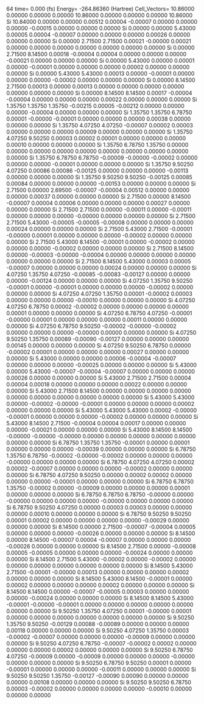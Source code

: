 64 
   time=    0.000 (fs)  Energy= -264.86360 (Hartree) Cell_Vectors= 10.86000  0.00000  0.00000  0.00000 10.86000  0.00000  0.00000  0.00000 10.86000 
  Si   10.84000  0.00000  0.00000   0.00512  0.00004 -0.00007  0.00000  0.00000  0.00000  -0.00015  0.00000  0.00000  0.00000
  Si    0.00000  0.00000  5.43000   0.00005  0.00004 -0.00007  0.00000  0.00000  0.00000   0.00026  0.00000  0.00000  0.00000
  Si    0.00000  2.71500  2.71500   0.00021 -0.00000  0.00021  0.00000  0.00000  0.00000   0.00000  0.00000  0.00000  0.00000
  Si    0.00000  2.71500  8.14500   0.00018 -0.00004  0.00004  0.00000  0.00000  0.00000  -0.00021  0.00000  0.00000  0.00000
  Si    0.00000  5.43000  0.00000   0.00001  0.00000 -0.00001  0.00000  0.00000  0.00000   0.00002  0.00000  0.00000  0.00000
  Si    0.00000  5.43000  5.43000   0.00013  0.00000 -0.00001  0.00000  0.00000  0.00000  -0.00002  0.00000  0.00000  0.00000
  Si    0.00000  8.14500  2.71500   0.00013  0.00000  0.00013  0.00000  0.00000  0.00000   0.00000  0.00000  0.00000  0.00000
  Si    0.00000  8.14500  8.14500   0.00017 -0.00004 -0.00004  0.00000  0.00000  0.00000   0.00022  0.00000  0.00000  0.00000
  Si    1.35750  1.35750  1.35750  -0.00215  0.00005 -0.00212  0.00000  0.00000  0.00000  -0.00004  0.00000  0.00000  0.00000
  Si    1.35750  1.35750  6.78750   0.00001 -0.00000 -0.00001  0.00000  0.00000  0.00000   0.00038  0.00000  0.00000  0.00000
  Si    1.35750  4.07250  4.07250  -0.00007  0.00002  0.00003  0.00000  0.00000  0.00000   0.00009  0.00000  0.00000  0.00000
  Si    1.35750  4.07250  9.50250   0.00003  0.00002  0.00001  0.00000  0.00000  0.00000   0.00010  0.00000  0.00000  0.00000
  Si    1.35750  6.78750  1.35750   0.00000  0.00000  0.00000  0.00000  0.00000  0.00000   0.00000  0.00000  0.00000  0.00000
  Si    1.35750  6.78750  6.78750  -0.00009 -0.00000 -0.00002  0.00000  0.00000  0.00000  -0.00001  0.00000  0.00000  0.00000
  Si    1.35750  9.50250  4.07250   0.00086  0.00086 -0.00125  0.00000  0.00000  0.00000  -0.00113  0.00000  0.00000  0.00000
  Si    1.35750  9.50250  9.50250  -0.00125  0.00085  0.00084  0.00000  0.00000  0.00000  -0.00153  0.00000  0.00000  0.00000
  Si    2.71500  0.00000  2.69500  -0.00007 -0.00004  0.00512  0.00000  0.00000  0.00000   0.00037  0.00000  0.00000  0.00000
  Si    2.71500  0.00000  8.14500  -0.00007  0.00004  0.00006  0.00000  0.00000  0.00000   0.00027  0.00000  0.00000  0.00000
  Si    2.71500  2.71500  0.00000  -0.00011  0.00000 -0.00011  0.00000  0.00000  0.00000  -0.00000  0.00000  0.00000  0.00000
  Si    2.71500  2.71500  5.43000  -0.00005 -0.00005 -0.00008  0.00000  0.00000  0.00000   0.00024  0.00000  0.00000  0.00000
  Si    2.71500  5.43000  2.71500  -0.00001 -0.00000  0.00001  0.00000  0.00000  0.00000  -0.00002  0.00000  0.00000  0.00000
  Si    2.71500  5.43000  8.14500  -0.00001  0.00000 -0.00002  0.00000  0.00000  0.00000  -0.00002  0.00000  0.00000  0.00000
  Si    2.71500  8.14500  0.00000  -0.00003 -0.00000 -0.00004  0.00000  0.00000  0.00000   0.00000  0.00000  0.00000  0.00000
  Si    2.71500  8.14500  5.43000   0.00003  0.00005 -0.00007  0.00000  0.00000  0.00000   0.00024  0.00000  0.00000  0.00000
  Si    4.07250  1.35750  4.07250  -0.00085 -0.00083 -0.00127  0.00000  0.00000  0.00000  -0.00124  0.00000  0.00000  0.00000
  Si    4.07250  1.35750  9.50250  -0.00001  0.00000 -0.00001  0.00000  0.00000  0.00000  -0.00002  0.00000  0.00000  0.00000
  Si    4.07250  4.07250  1.35750   0.00001 -0.00002  0.00003  0.00000  0.00000  0.00000  -0.00010  0.00000  0.00000  0.00000
  Si    4.07250  4.07250  6.78750   0.00002 -0.00002  0.00000  0.00000  0.00000  0.00000   0.00001  0.00000  0.00000  0.00000
  Si    4.07250  6.78750  4.07250  -0.00001 -0.00000  0.00001  0.00000  0.00000  0.00000   0.00011  0.00000  0.00000  0.00000
  Si    4.07250  6.78750  9.50250  -0.00002 -0.00000 -0.00002  0.00000  0.00000  0.00000  -0.00000  0.00000  0.00000  0.00000
  Si    4.07250  9.50250  1.35750   0.00089 -0.00090 -0.00127  0.00000  0.00000  0.00000   0.00145  0.00000  0.00000  0.00000
  Si    4.07250  9.50250  6.78750   0.00000 -0.00002  0.00001  0.00000  0.00000  0.00000   0.00027  0.00000  0.00000  0.00000
  Si    5.43000  0.00000  0.00000   0.00006 -0.00004 -0.00007  0.00000  0.00000  0.00000  -0.00025  0.00000  0.00000  0.00000
  Si    5.43000  0.00000  5.43000  -0.00007 -0.00004 -0.00007  0.00000  0.00000  0.00000   0.00026  0.00000  0.00000  0.00000
  Si    5.43000  2.71500  2.71500   0.00004  0.00004  0.00018  0.00000  0.00000  0.00000   0.00022  0.00000  0.00000  0.00000
  Si    5.43000  2.71500  8.14500   0.00000  0.00000  0.00000  0.00000  0.00000  0.00000   0.00000  0.00000  0.00000  0.00000
  Si    5.43000  5.43000  0.00000  -0.00002 -0.00000 -0.00001  0.00000  0.00000  0.00000   0.00002  0.00000  0.00000  0.00000
  Si    5.43000  5.43000  5.43000   0.00002 -0.00000 -0.00001  0.00000  0.00000  0.00000  -0.00002  0.00000  0.00000  0.00000
  Si    5.43000  8.14500  2.71500  -0.00004  0.00004  0.00017  0.00000  0.00000  0.00000  -0.00021  0.00000  0.00000  0.00000
  Si    5.43000  8.14500  8.14500  -0.00000 -0.00000 -0.00000  0.00000  0.00000  0.00000   0.00000  0.00000  0.00000  0.00000
  Si    6.78750  1.35750  1.35750  -0.00001  0.00000  0.00001  0.00000  0.00000  0.00000  -0.00039  0.00000  0.00000  0.00000
  Si    6.78750  1.35750  6.78750  -0.00002 -0.00000 -0.00002  0.00000  0.00000  0.00000  -0.00000  0.00000  0.00000  0.00000
  Si    6.78750  4.07250  4.07250   0.00002  0.00002 -0.00007  0.00000  0.00000  0.00000  -0.00002  0.00000  0.00000  0.00000
  Si    6.78750  4.07250  9.50250   0.00000  0.00002  0.00002  0.00000  0.00000  0.00000  -0.00001  0.00000  0.00000  0.00000
  Si    6.78750  6.78750  1.35750  -0.00002  0.00000 -0.00009  0.00000  0.00000  0.00000   0.00001  0.00000  0.00000  0.00000
  Si    6.78750  6.78750  6.78750  -0.00000  0.00000 -0.00000  0.00000  0.00000  0.00000  -0.00000  0.00000  0.00000  0.00000
  Si    6.78750  9.50250  4.07250   0.00000  0.00003  0.00003  0.00000  0.00000  0.00000   0.00010  0.00000  0.00000  0.00000
  Si    6.78750  9.50250  9.50250   0.00001  0.00002  0.00000  0.00000  0.00000  0.00000  -0.00029  0.00000  0.00000  0.00000
  Si    8.14500  0.00000  2.71500  -0.00007 -0.00004  0.00005  0.00000  0.00000  0.00000  -0.00026  0.00000  0.00000  0.00000
  Si    8.14500  0.00000  8.14500  -0.00007  0.00004 -0.00007  0.00000  0.00000  0.00000  -0.00026  0.00000  0.00000  0.00000
  Si    8.14500  2.71500  0.00000  -0.00008  0.00005 -0.00005  0.00000  0.00000  0.00000  -0.00024  0.00000  0.00000  0.00000
  Si    8.14500  2.71500  5.43000  -0.00002  0.00000 -0.00002  0.00000  0.00000  0.00000   0.00000  0.00000  0.00000  0.00000
  Si    8.14500  5.43000  2.71500  -0.00001 -0.00000  0.00013  0.00000  0.00000  0.00000   0.00002  0.00000  0.00000  0.00000
  Si    8.14500  5.43000  8.14500  -0.00001  0.00000  0.00002  0.00000  0.00000  0.00000   0.00002  0.00000  0.00000  0.00000
  Si    8.14500  8.14500  0.00000  -0.00007 -0.00005  0.00003  0.00000  0.00000  0.00000  -0.00024  0.00000  0.00000  0.00000
  Si    8.14500  8.14500  5.43000  -0.00001 -0.00000 -0.00001  0.00000  0.00000  0.00000   0.00000  0.00000  0.00000  0.00000
  Si    9.50250  1.35750  4.07250   0.00001 -0.00000  0.00001  0.00000  0.00000  0.00000   0.00000  0.00000  0.00000  0.00000
  Si    9.50250  1.35750  9.50250  -0.00129  0.00088 -0.00089  0.00000  0.00000  0.00000   0.00118  0.00000  0.00000  0.00000
  Si    9.50250  4.07250  1.35750   0.00003 -0.00002 -0.00007  0.00000  0.00000  0.00000  -0.00009  0.00000  0.00000  0.00000
  Si    9.50250  4.07250  6.78750  -0.00007 -0.00002  0.00002  0.00000  0.00000  0.00000   0.00002  0.00000  0.00000  0.00000
  Si    9.50250  6.78750  4.07250  -0.00009  0.00000 -0.00009  0.00000  0.00000  0.00000  -0.00000  0.00000  0.00000  0.00000
  Si    9.50250  6.78750  9.50250   0.00001  0.00000 -0.00001  0.00000  0.00000  0.00000  -0.00011  0.00000  0.00000  0.00000
  Si    9.50250  9.50250  1.35750  -0.00127 -0.00090  0.00090  0.00000  0.00000  0.00000   0.00108  0.00000  0.00000  0.00000
  Si    9.50250  9.50250  6.78750   0.00003 -0.00002  0.00000  0.00000  0.00000  0.00000  -0.00010  0.00000  0.00000  0.00000

